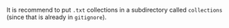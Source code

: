 It is recommend to put `.txt` collections in a subdirectory called `collections` (since that is already in `gitignore`).
